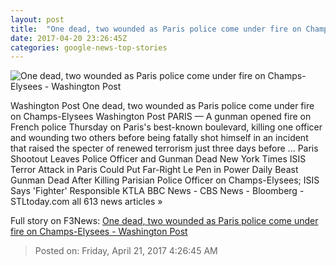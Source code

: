 ```yaml
---
layout: post
title:  "One dead, two wounded as Paris police come under fire on Champs-Elysees - Washington Post"
date: 2017-04-20 23:26:45Z
categories: google-news-top-stories
---
```


![One dead, two wounded as Paris police come under fire on Champs-Elysees - Washington Post](https://img.washingtonpost.com/rf/image_1484w/2010-2019/WashingtonPost/2017/04/20/Foreign/Images/2017-04-20T194235Z_294095152_UP1ED4K1IQYNB_RTRMADP_3_FRANCE-SHOOTING.jpg)

Washington Post One dead, two wounded as Paris police come under fire on Champs-Elysees Washington Post PARIS — A gunman opened fire on French police Thursday on Paris's best-known boulevard, killing one officer and wounding two others before being fatally shot himself in an incident that raised the specter of renewed terrorism just three days before ... Paris Shootout Leaves Police Officer and Gunman Dead New York Times ISIS Terror Attack in Paris Could Put Far-Right Le Pen in Power Daily Beast Gunman Dead After Killing Parisian Police Officer on Champs-Elysees; ISIS Says 'Fighter' Responsible KTLA BBC News - CBS News - Bloomberg - STLtoday.com all 613 news articles »


Full story on F3News: [One dead, two wounded as Paris police come under fire on Champs-Elysees - Washington Post](http://www.f3nws.com/n/cERS4G)

> Posted on: Friday, April 21, 2017 4:26:45 AM

